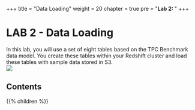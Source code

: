 
+++
title = "Data Loading"
weight = 20
chapter = true
pre = "<b>Lab 2: </b>"
+++

# LAB 2 - Data Loading
In this lab, you will use a set of eight tables based on the TPC Benchmark data model.  You create these tables within your Redshift cluster and load these tables with sample data stored in S3.  
![](/images/Model.png)

## Contents

{{% children  %}}
